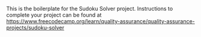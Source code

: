 This is the boilerplate for the Sudoku Solver project. Instructions to complete your project can be found at https://www.freecodecamp.org/learn/quality-assurance/quality-assurance-projects/sudoku-solver
